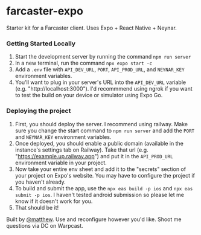 # farcaster-expo

Starter kit for a Farcaster client. Uses Expo + React Native + Neynar.

### Getting Started Locally

1. Start the development server by running the command `npm run server`
2. In a new terminal, run the command `npx expo start -c`
3. Add a `.env` file with `API_DEV_URL`, `PORT`, `API_PROD_URL`, and `NEYNAR_KEY` environment variables.
4. You'll want to plug in your server's URL into the `API_DEV_URL` variable (e.g. "http://localhost:3000"). I'd recommmend using ngrok if you want to test the build on your device or simulator using Expo Go.

### Deploying the project
1. First, you should deploy the server. I recommend using railway. Make sure you change the start command to `npm run server` and add the `PORT` and `NEYNAR_KEY` environment variables.
2. Once deployed, you should enable a public domain (available in the instance's settings tab on Railway). Take that url (e.g. "https://example.up.railway.app") and put it in the `API_PROD_URL` environment variable in your project.
3. Now take your entire env sheet and add it to the "secrets" section of your project on Expo's website. You may have to configure the project if you haven't already.
4. To build and submit the app, use the `npx eas build -p ios` and `npx eas submit -p ios`. I haven't tested android submission so please let me know if it doesn't work for you.
5. That should be it!

Built by [@matthew](https://warpcast.com/matthew). Use and reconfigure however you'd like. Shoot me questions via DC on Warpcast.
